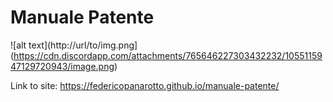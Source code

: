 # Manuale Patente

![alt text](http://url/to/img.png](https://cdn.discordapp.com/attachments/765646227303432232/1055115947129720943/image.png)

Link to site: 
https://federicopanarotto.github.io/manuale-patente/
